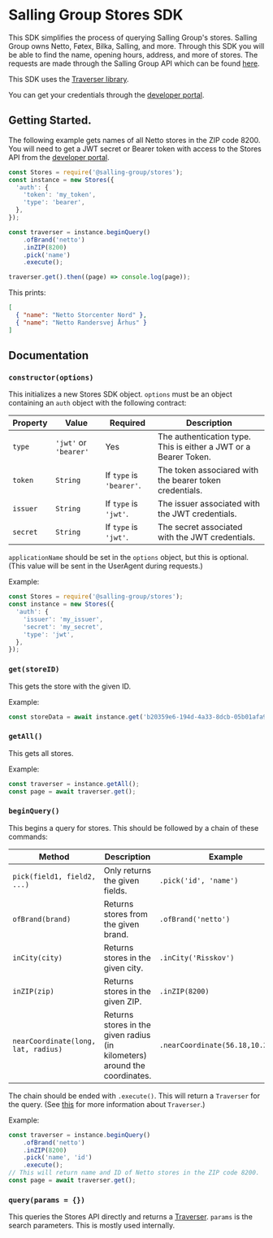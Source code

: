 # Salling Group Stores SDK
This SDK simplifies the process of querying Salling Group's stores.
Salling Group owns Netto, Føtex, Bilka, Salling, and more.
Through this SDK you will be able to find the name, opening hours, address, and more of stores.
The requests are made through the Salling Group API which can be found [here](https://developer.sallinggroup.com/).

This SDK uses the [Traverser library](https://www.npmjs.com/package/@salling-group/pagination-traverser).

You can get your credentials through the [developer portal](https://developer.sallinggroup.com/).

## Getting Started.
The following example gets names of all Netto stores in the ZIP code 8200.
You will need to get a JWT secret or Bearer token with access to the Stores API from the [developer portal](https://developer.sallinggroup.com/).
```js
const Stores = require('@salling-group/stores');
const instance = new Stores({
  'auth': {
    'token': 'my_token',
    'type': 'bearer',
  },
});

const traverser = instance.beginQuery()
    .ofBrand('netto')
    .inZIP(8200)
    .pick('name')
    .execute();

traverser.get().then((page) => console.log(page));
```
This prints:
```json
[
  { "name": "Netto Storcenter Nord" },
  { "name": "Netto Randersvej Århus" }
]
```

## Documentation
### `constructor(options)`
This initializes a new Stores SDK object.
`options` must be an object containing an `auth` object with the following contract:

|Property|Value|Required|Description|
|--------|-----|--------|-----------|
|`type`|`'jwt'` or `'bearer'`|Yes|The authentication type. This is either a JWT or a Bearer Token.|
|`token`|`String`|If `type` is `'bearer'`.|The token associared with the bearer token credentials.|
|`issuer`|`String`|If `type` is `'jwt'`.|The issuer associated with the JWT credentials.|
|`secret`|`String`|If `type` is `'jwt'`.|The secret associated with the JWT credentials.|

`applicationName` should be set in the `options` object, but this is optional.
(This value will be sent in the UserAgent during requests.)

Example:
```js
const Stores = require('@salling-group/stores');
const instance = new Stores({
  'auth': {
    'issuer': 'my_issuer',
    'secret': 'my_secret',
    'type': 'jwt',
  },
});
```

### `get(storeID)`
This gets the store with the given ID.

Example:
```js
const storeData = await instance.get('b20359e6-194d-4a33-8dcb-05b01afa93c4');
```

### `getAll()`
This  gets all stores.

Example:
```js
const traverser = instance.getAll();
const page = await traverser.get();
```

### `beginQuery()`
This begins a query for stores.
This should be followed by a chain of these commands:

|Method|Description|Example|
|------|-----------|-------|
|`pick(field1, field2, ...)`|Only returns the given fields.|`.pick('id', 'name')`|
|`ofBrand(brand)`|Returns stores from the given brand.|`.ofBrand('netto')`|
|`inCity(city)`|Returns stores in the given city.|`.inCity('Risskov')`|
|`inZIP(zip)`|Returns stores in the given ZIP.|`.inZIP(8200)`|
|`nearCoordinate(long, lat, radius)`|Returns stores in the given radius (in kilometers) around the coordinates.|`.nearCoordinate(56.18,10.20,0.5)`|

The chain should be ended with `.execute()`.
This will return a `Traverser` for the query. (See [this](https://www.npmjs.com/package/@salling-group/pagination-traverser) for more information about `Traverser`.)

Example:
```js
const traverser = instance.beginQuery()
    .ofBrand('netto')
    .inZIP(8200)
    .pick('name', 'id')
    .execute();
// This will return name and ID of Netto stores in the ZIP code 8200.
const page = await traverser.get();
```
### `query(params = {})`
This queries the Stores API directly and returns a [Traverser](https://www.npmjs.com/package/@salling-group/pagination-traverser).
`params` is the search parameters.
This is mostly used internally.
